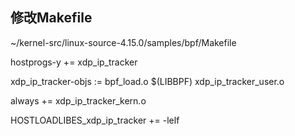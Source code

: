 
## 修改Makefile
~/kernel-src/linux-source-4.15.0/samples/bpf/Makefile

hostprogs-y += xdp_ip_tracker

xdp_ip_tracker-objs := bpf_load.o $(LIBBPF) xdp_ip_tracker_user.o

always += xdp_ip_tracker_kern.o

HOSTLOADLIBES_xdp_ip_tracker += -lelf


